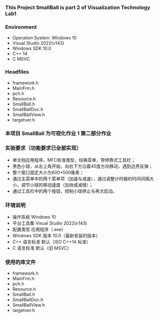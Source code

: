 ### This Project SmallBall is part 2 of Visualization Technology Lab1

### Environment
- Operation System: Windows 10
- Visual Studio 2022(v143)
- Windows SDK 10.0
- C++ 14
- C MSVC
### Headfiles
- framework.h
- MainFrm.h
- pch.h
- Resource.h
- SmallBall.h
- SmallBallDoc.h
- SmallBallView.h
- targetver.h


### 本项目 SmallBall 为可视化作业 1 第二部分作业
### 实验要求（功能要求已全部实现）
- 单文档应用程序，MFC标准类型，经典菜单，带停靠式工具栏；
- 黑色小球，从左上角开始，向右下方沿着45度方向移动，遇到边界反弹；
- 整个窗口固定大小为600*500像素；
- 通过主菜单中的两个菜单项（加速与减速），通过调整计时器的时间间隔大小，调节小球的移动速度（加快或减慢）；
- 通过工具栏中的两个按钮，控制小球停止与再次启动。
### 环境说明
- 操作系统 Windows 10
- 平台工具集 Visual Studio 2022(v143)
- 配置类型 应用程序（.exe）
- Windows SDK 版本 10.0（最新安装的版本）
- C++ 语言标准 默认（ISO C++14 标准）
- C 语言标准 默认（旧 MSVC）
### 使用的库文件
- framework.h
- MainFrm.h
- pch.h
- Resource.h
- SmallBall.h
- SmallBallDoc.h
- SmallBallView.h
- targetver.h
